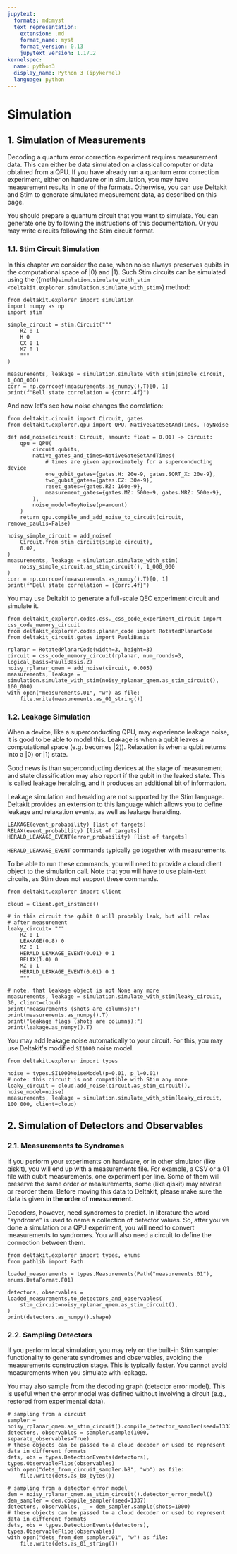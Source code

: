 ```yaml
---
jupytext:
  formats: md:myst
  text_representation:
    extension: .md
    format_name: myst
    format_version: 0.13
    jupytext_version: 1.17.2
kernelspec:
  name: python3
  display_name: Python 3 (ipykernel)
  language: python
---
```


# Simulation

## 1. Simulation of Measurements

Decoding a quantum error correction experiment requires measurement data. This can either be data simulated on a classical computer or data obtained from a QPU. If you have already run a quantum error correction experiment, either on hardware or in simulation, you may have measurement results in one of the formats. Otherwise, you can use Deltakit and Stim to generate simulated measurement data, as described on this page.

You should prepare a quantum circuit that you want to simulate. You can generate one by following the instructions of this documentation. Or you may write circuits following the Stim circuit format.

### 1.1. Stim Circuit Simulation

In this chapter we consider the case,
when noise always preserves qubits in the computational space of $\vert 0\rangle$ and $\vert 1\rangle$.
Such Stim circuits can be simulated using the ({meth}`simulation.simulate_with_stim <deltakit.explorer.simulation.simulate_with_stim>`) method:

```{code-cell} ipython3
from deltakit.explorer import simulation
import numpy as np
import stim

simple_circuit = stim.Circuit("""
    RZ 0 1
    H 0
    CX 0 1
    MZ 0 1
    """
)

measurements, leakage = simulation.simulate_with_stim(simple_circuit, 1_000_000)
corr = np.corrcoef(measurements.as_numpy().T)[0, 1]
print(f"Bell state correlation = {corr:.4f}")
```

And now let's see how noise changes the correlation:

```{code-cell} ipython3
from deltakit.circuit import Circuit, gates
from deltakit.explorer.qpu import QPU, NativeGateSetAndTimes, ToyNoise

def add_noise(circuit: Circuit, amount: float = 0.01) -> Circuit:
    qpu = QPU(
        circuit.qubits,
        native_gates_and_times=NativeGateSetAndTimes(
            # times are given approximately for a superconducting device
            one_qubit_gates={gates.H: 20e-9, gates.SQRT_X: 20e-9},
            two_qubit_gates={gates.CZ: 30e-9},
            reset_gates={gates.RZ: 160e-9},
            measurement_gates={gates.MZ: 500e-9, gates.MRZ: 500e-9},
        ),
        noise_model=ToyNoise(p=amount)
    )
    return qpu.compile_and_add_noise_to_circuit(circuit, remove_paulis=False)
```

```{code-cell} ipython3
noisy_simple_circuit = add_noise(
    Circuit.from_stim_circuit(simple_circuit),
    0.02,
)
measurements, leakage = simulation.simulate_with_stim(
    noisy_simple_circuit.as_stim_circuit(), 1_000_000
)
corr = np.corrcoef(measurements.as_numpy().T)[0, 1]
print(f"Bell state correlation = {corr:.4f}")
```

You may use Deltakit to generate a full-scale QEC experiment circuit and simulate it.

```{code-cell} ipython3
from deltakit_explorer.codes.css._css_code_experiment_circuit import css_code_memory_circuit
from deltakit_explorer.codes.planar_code import RotatedPlanarCode
from deltakit_circuit.gates import PauliBasis

rplanar = RotatedPlanarCode(width=3, height=3)
circuit = css_code_memory_circuit(rplanar, num_rounds=3, logical_basis=PauliBasis.Z)
noisy_rplanar_qmem = add_noise(circuit, 0.005)
measurements, leakage = simulation.simulate_with_stim(noisy_rplanar_qmem.as_stim_circuit(), 100_000)
with open("measurements.01", "w") as file:
    file.write(measurements.as_01_string())
```

### 1.2. Leakage Simulation

When a device, like a superconducting QPU, may experience leakage noise,
it is good to be able to model this.
Leakage is when a qubit leaves a computational space (e.g. becomes $\vert 2\rangle$).
Relaxation is when a qubit returns into a $\vert 0\rangle$ or $\vert 1\rangle$ state.

Good news is than superconducting devices at the stage of measurement and
state classification may also report if the qubit in the leaked state.
This is called leakage heralding, and it produces an additional bit of information.

Leakage simulation and heralding are not supported by the Stim language.
Deltakit provides an extension to this language
which allows you to define leakage and relaxation events, as well as leakage heralding.

```
LEAKAGE(event_probability) [list of targets]
RELAX(event_probability) [list of targets]
HERALD_LEAKAGE_EVENT(error_probability) [list of targets]  
```

`HERALD_LEAKAGE_EVENT` commands typically go together with measurements.

To be able to run these commands, you will need to provide a cloud client object to the simulation call.
Note that you will have to use plain-text circuits, as Stim does not support these commands.

```{code-cell} ipython3
from deltakit.explorer import Client

cloud = Client.get_instance()

# in this circuit the qubit 0 will probably leak, but will relax
# after measurement
leaky_circuit= """
    RZ 0 1
    LEAKAGE(0.8) 0
    MZ 0 1
    HERALD_LEAKAGE_EVENT(0.01) 0 1
    RELAX(1.0) 0
    MZ 0 1
    HERALD_LEAKAGE_EVENT(0.01) 0 1
    """

# note, that leakage object is not None any more
measurements, leakage = simulation.simulate_with_stim(leaky_circuit, 30, client=cloud)
print("measurements (shots are columns):")
print(measurements.as_numpy().T)
print("leakage flags (shots are columns):")
print(leakage.as_numpy().T)
```

You may add leakage noise automatically to your circuit. For this, you may use Deltakit's modified `SI1000` noise model.

```{code-cell} ipython3
from deltakit.explorer import types

noise = types.SI1000NoiseModel(p=0.01, p_l=0.01)
# note: this circuit is not compatible with Stim any more
leaky_circuit = cloud.add_noise(circuit.as_stim_circuit(), noise_model=noise)
measurements, leakage = simulation.simulate_with_stim(leaky_circuit, 100_000, client=cloud)
```

## 2. Simulation of Detectors and Observables

### 2.1. Measurements to Syndromes

If you perform your experiments on hardware, or in other simulator (like qiskit), you will end up with a measurements file.
For example, a CSV or a 01 file with qubit measurements, one experiment per line.
Some of them will preserve the same order or measurements, some (like qiskit) may reverse or reorder them.
Before moving this data to Deltakit, please make sure the data is given **in the order of measurement**.

Decoders, however, need syndromes to predict.
In literature the word "syndrome" is used to name a collection of detector values.
So, after you've done a simulation or a QPU experiment,
you will need to convert measurements to syndromes.
You will also need a circuit to define the connection between them.

```{code-cell} ipython3
from deltakit.explorer import types, enums
from pathlib import Path

loaded_measurements = types.Measurements(Path("measurements.01"), enums.DataFormat.F01)

detectors, observables = loaded_measurements.to_detectors_and_observables(
    stim_circuit=noisy_rplanar_qmem.as_stim_circuit(),
)
print(detectors.as_numpy().shape)
```

### 2.2. Sampling Detectors

If you perform local simulation, you may rely on the built-in Stim sampler functionality
to generate syndromes and observables, avoiding the measurements construction stage. This is
typically faster. You cannot avoid measurements when you simulate with leakage.

You may also sample from the decoding graph (detector error model). This is useful
when the error model was defined without involving a circuit (e.g., restored from experimental data).

```{code-cell} ipython3
# sampling from a circuit
sampler = noisy_rplanar_qmem.as_stim_circuit().compile_detector_sampler(seed=1337)
detectors, observables = sampler.sample(1000, separate_observables=True)
# these objects can be passed to a cloud decoder or used to represent data in different formats
dets, obs = types.DetectionEvents(detectors), types.ObservableFlips(observables)
with open("dets_from_circuit_sampler.b8", "wb") as file:
    file.write(dets.as_b8_bytes())

# sampling from a detector error model
dem = noisy_rplanar_qmem.as_stim_circuit().detector_error_model()
dem_sampler = dem.compile_sampler(seed=1337)
detectors, observables, _ = dem_sampler.sample(shots=1000)
# these objects can be passed to a cloud decoder or used to represent data in different formats
dets, obs = types.DetectionEvents(detectors), types.ObservableFlips(observables)
with open("dets_from_dem_sampler.01", "w") as file:
    file.write(dets.as_01_string())
```
